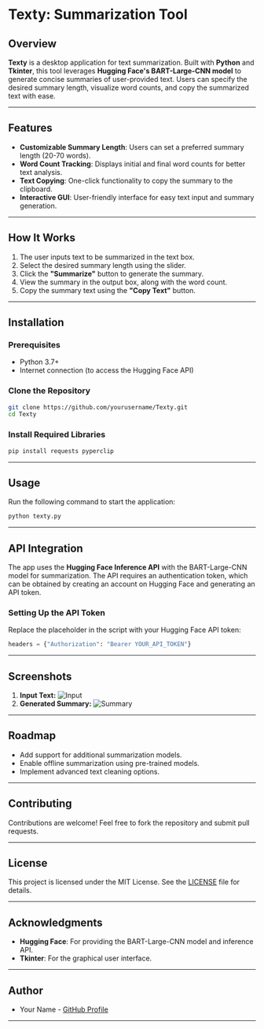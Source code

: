 # Texty: Summarization Tool

## Overview
**Texty** is a desktop application for text summarization. Built with **Python** and **Tkinter**, this tool leverages **Hugging Face's BART-Large-CNN model** to generate concise summaries of user-provided text. Users can specify the desired summary length, visualize word counts, and copy the summarized text with ease.

---

## Features
- **Customizable Summary Length**: Users can set a preferred summary length (20-70 words).
- **Word Count Tracking**: Displays initial and final word counts for better text analysis.
- **Text Copying**: One-click functionality to copy the summary to the clipboard.
- **Interactive GUI**: User-friendly interface for easy text input and summary generation.

---

## How It Works
1. The user inputs text to be summarized in the text box.
2. Select the desired summary length using the slider.
3. Click the **"Summarize"** button to generate the summary.
4. View the summary in the output box, along with the word count.
5. Copy the summary text using the **"Copy Text"** button.

---

## Installation
### Prerequisites
- Python 3.7+
- Internet connection (to access the Hugging Face API)

### Clone the Repository
```bash
git clone https://github.com/yourusername/Texty.git
cd Texty
```

### Install Required Libraries
```bash
pip install requests pyperclip
```

---

## Usage
Run the following command to start the application:
```bash
python texty.py
```

---

## API Integration
The app uses the **Hugging Face Inference API** with the BART-Large-CNN model for summarization. The API requires an authentication token, which can be obtained by creating an account on Hugging Face and generating an API token.

### Setting Up the API Token
Replace the placeholder in the script with your Hugging Face API token:
```python
headers = {"Authorization": "Bearer YOUR_API_TOKEN"}
```

---

## Screenshots
1. **Input Text:**
   ![Input](path/to/input_screenshot.png)
2. **Generated Summary:**
   ![Summary](path/to/summary_screenshot.png)

---

## Roadmap
- Add support for additional summarization models.
- Enable offline summarization using pre-trained models.
- Implement advanced text cleaning options.

---

## Contributing
Contributions are welcome! Feel free to fork the repository and submit pull requests.

---

## License
This project is licensed under the MIT License. See the [LICENSE](LICENSE) file for details.

---

## Acknowledgments
- **Hugging Face**: For providing the BART-Large-CNN model and inference API.
- **Tkinter**: For the graphical user interface.

---

## Author
- Your Name - [GitHub Profile](https://github.com/yourusername)

---

